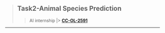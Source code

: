 > ## Task2-Animal Species Prediction
>> AI internship |> <a href="https://github.com/AhmedNasser1601/CC-NOV-Artificial_Intelligence">**CC-OL-2591**</a>
---
